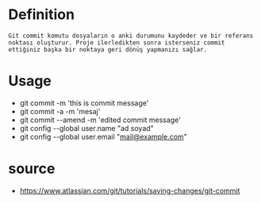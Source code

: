 # Definition
    Git commit komutu dosyaların o anki durumunu kaydeder ve bir referans noktası oluşturur. Proje ilerledikten sonra isterseniz commit ettiğiniz başka bir noktaya geri dönüş yapmanızı sağlar.

# Usage
- git commit -m 'this is commit message'
- git commit -a -m 'mesaj'
- git commit --amend -m 'edited commit message'
- git config --global user.name "ad soyad"
- git config --global user.email "mail@example.com"

# source
- https://www.atlassian.com/git/tutorials/saving-changes/git-commit